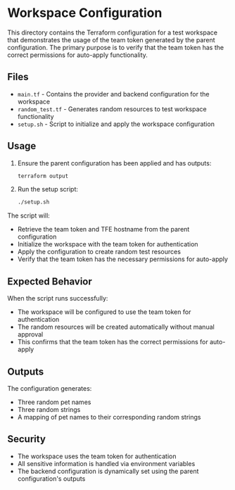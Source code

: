 # Workspace Configuration

This directory contains the Terraform configuration for a test workspace that demonstrates the usage of the team token generated by the parent configuration. The primary purpose is to verify that the team token has the correct permissions for auto-apply functionality.

## Files

- `main.tf` - Contains the provider and backend configuration for the workspace
- `random_test.tf` - Generates random resources to test workspace functionality
- `setup.sh` - Script to initialize and apply the workspace configuration

## Usage

1. Ensure the parent configuration has been applied and has outputs:
   ```bash
   terraform output
   ```

2. Run the setup script:
   ```bash
   ./setup.sh
   ```

The script will:
- Retrieve the team token and TFE hostname from the parent configuration
- Initialize the workspace with the team token for authentication
- Apply the configuration to create random test resources
- Verify that the team token has the necessary permissions for auto-apply

## Expected Behavior

When the script runs successfully:
- The workspace will be configured to use the team token for authentication
- The random resources will be created automatically without manual approval
- This confirms that the team token has the correct permissions for auto-apply

## Outputs

The configuration generates:
- Three random pet names
- Three random strings
- A mapping of pet names to their corresponding random strings

## Security

- The workspace uses the team token for authentication
- All sensitive information is handled via environment variables
- The backend configuration is dynamically set using the parent configuration's outputs 